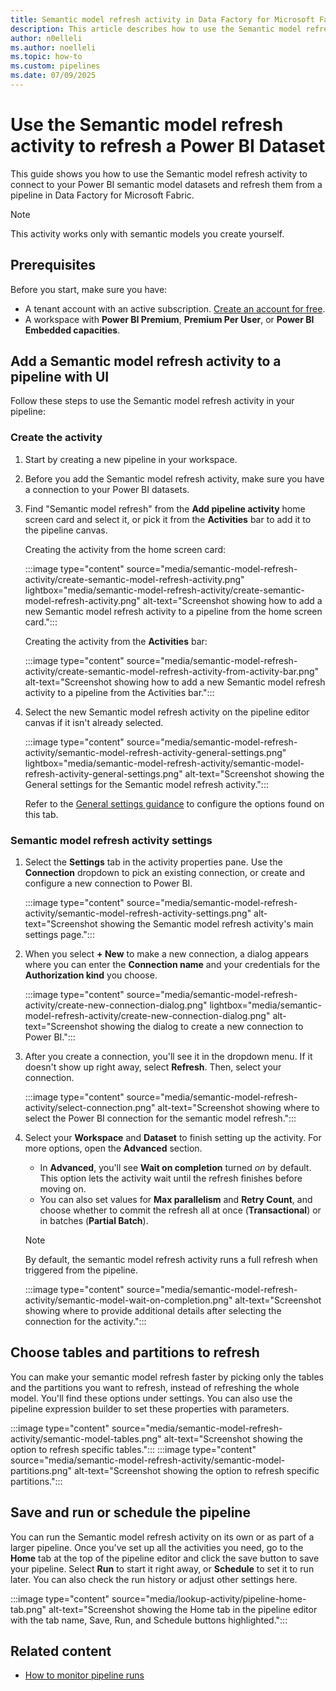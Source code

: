 ```yaml
---
title: Semantic model refresh activity in Data Factory for Microsoft Fabric
description: This article describes how to use the Semantic model refresh activity to refresh a Power BI dataset from a pipeline in Microsoft Fabric.
author: n0elleli
ms.author: noelleli
ms.topic: how-to
ms.custom: pipelines
ms.date: 07/09/2025
---
```


# Use the Semantic model refresh activity to refresh a Power BI Dataset

This guide shows you how to use the Semantic model refresh activity to connect to your Power BI semantic model datasets and refresh them from a pipeline in Data Factory for Microsoft Fabric.

   > [!NOTE]
   > This activity works only with semantic models you create yourself. 

## Prerequisites

Before you start, make sure you have:

- A tenant account with an active subscription. [Create an account for free](../fundamentals/fabric-trial.md).
- A workspace with **Power BI Premium**, **Premium Per User**, or **Power BI Embedded capacities**.

## Add a Semantic model refresh activity to a pipeline with UI

Follow these steps to use the Semantic model refresh activity in your pipeline: 

### Create the activity

1. Start by creating a new pipeline in your workspace. 
1. Before you add the Semantic model refresh activity, make sure you have a connection to your Power BI datasets.
1. Find "Semantic model refresh" from the **Add pipeline activity** home screen card and select it, or pick it from the **Activities** bar to add it to the pipeline canvas.

   Creating the activity from the home screen card:
   
   :::image type="content" source="media/semantic-model-refresh-activity/create-semantic-model-refresh-activity.png" lightbox="media/semantic-model-refresh-activity/create-semantic-model-refresh-activity.png" alt-text="Screenshot showing how to add a new Semantic model refresh activity to a pipeline from the home screen card.":::

   Creating the activity from the **Activities** bar:

   :::image type="content" source="media/semantic-model-refresh-activity/create-semantic-model-refresh-activity-from-activity-bar.png" alt-text="Screenshot showing how to add a new Semantic model refresh activity to a pipeline from the Activities bar.":::

1. Select the new Semantic model refresh activity on the pipeline editor canvas if it isn't already selected.

   :::image type="content" source="media/semantic-model-refresh-activity/semantic-model-refresh-activity-general-settings.png" lightbox="media/semantic-model-refresh-activity/semantic-model-refresh-activity-general-settings.png" alt-text="Screenshot showing the General settings for the Semantic model refresh activity.":::

   Refer to the [General settings guidance](activity-overview.md#general-settings) to configure the options found on this tab.

### Semantic model refresh activity settings

1. Select the **Settings** tab in the activity properties pane. Use the **Connection** dropdown to pick an existing connection, or create and configure a new connection to Power BI.

   :::image type="content" source="media/semantic-model-refresh-activity/semantic-model-refresh-activity-settings.png" alt-text="Screenshot showing the Semantic model refresh activity's main settings page.":::

1. When you select **+ New** to make a new connection, a dialog appears where you can enter the **Connection name** and your credentials for the **Authorization kind** you choose.

   :::image type="content" source="media/semantic-model-refresh-activity/create-new-connection-dialog.png" lightbox="media/semantic-model-refresh-activity/create-new-connection-dialog.png" alt-text="Screenshot showing the dialog to create a new connection to Power BI.":::

1. After you create a connection, you'll see it in the dropdown menu. If it doesn't show up right away, select **Refresh**. Then, select your connection.

   :::image type="content" source="media/semantic-model-refresh-activity/select-connection.png" alt-text="Screenshot showing where to select the Power BI connection for the semantic model refresh.":::

1. Select your **Workspace** and **Dataset** to finish setting up the activity. For more options, open the **Advanced** section.

   - In **Advanced**, you'll see **Wait on completion** turned *on* by default. This option lets the activity wait until the refresh finishes before moving on.
   - You can also set values for **Max parallelism** and **Retry Count**, and choose whether to commit the refresh all at once (**Transactional**) or in batches (**Partial Batch**).

   > [!NOTE]
   > By default, the semantic model refresh activity runs a full refresh when triggered from the pipeline.
   
   :::image type="content" source="media/semantic-model-refresh-activity/semantic-model-wait-on-completion.png" alt-text="Screenshot showing where to provide additional details after selecting the connection for the activity.":::

## Choose tables and partitions to refresh

You can make your semantic model refresh faster by picking only the tables and the partitions you want to refresh, instead of refreshing the whole model. You'll find these options under settings. You can also use the pipeline expression builder to set these properties with parameters.

:::image type="content" source="media/semantic-model-refresh-activity/semantic-model-tables.png" alt-text="Screenshot showing the option to refresh specific tables.":::
:::image type="content" source="media/semantic-model-refresh-activity/semantic-model-partitions.png" alt-text="Screenshot showing the option to refresh specific partitions.":::

## Save and run or schedule the pipeline

You can run the Semantic model refresh activity on its own or as part of a larger pipeline. Once you've set up all the activities you need, go to the **Home** tab at the top of the pipeline editor and click the save button to save your pipeline. Select **Run** to start it right away, or **Schedule** to set it to run later. You can also check the run history or adjust other settings here.

:::image type="content" source="media/lookup-activity/pipeline-home-tab.png" alt-text="Screenshot showing the Home tab in the pipeline editor with the tab name, Save, Run, and Schedule buttons highlighted.":::

## Related content

- [How to monitor pipeline runs](monitor-pipeline-runs.md)
